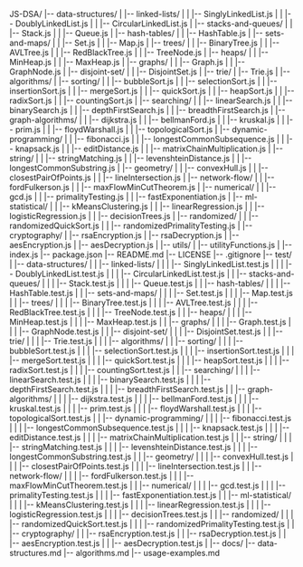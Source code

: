 JS-DSA/
|-- data-structures/
|   |-- linked-lists/
|   |   |-- SinglyLinkedList.js
|   |   |-- DoublyLinkedList.js
|   |   |-- CircularLinkedList.js
|   |-- stacks-and-queues/
|   |   |-- Stack.js
|   |   |-- Queue.js
|   |-- hash-tables/
|   |   |-- HashTable.js
|   |-- sets-and-maps/
|   |   |-- Set.js
|   |   |-- Map.js
|   |-- trees/
|   |   |-- BinaryTree.js
|   |   |-- AVLTree.js
|   |   |-- RedBlackTree.js
|   |   |-- TreeNode.js
|   |-- heaps/
|   |   |-- MinHeap.js
|   |   |-- MaxHeap.js
|   |-- graphs/
|   |   |-- Graph.js
|   |   |-- GraphNode.js
|   |-- disjoint-set/
|   |   |-- DisjointSet.js
|   |-- trie/
|       |-- Trie.js
|
|-- algorithms/
|   |-- sorting/
|   |   |-- bubbleSort.js
|   |   |-- selectionSort.js
|   |   |-- insertionSort.js
|   |   |-- mergeSort.js
|   |   |-- quickSort.js
|   |   |-- heapSort.js
|   |   |-- radixSort.js
|   |   |-- countingSort.js
|   |-- searching/
|   |   |-- linearSearch.js
|   |   |-- binarySearch.js
|   |   |-- depthFirstSearch.js
|   |   |-- breadthFirstSearch.js
|   |-- graph-algorithms/
|   |   |-- dijkstra.js
|   |   |-- bellmanFord.js
|   |   |-- kruskal.js
|   |   |-- prim.js
|   |   |-- floydWarshall.js
|   |   |-- topologicalSort.js
|   |-- dynamic-programming/
|   |   |-- fibonacci.js
|   |   |-- longestCommonSubsequence.js
|   |   |-- knapsack.js
|   |   |-- editDistance.js
|   |   |-- matrixChainMultiplication.js
|   |-- string/
|   |   |-- stringMatching.js
|   |   |-- levenshteinDistance.js
|   |   |-- longestCommonSubstring.js
|   |-- geometry/
|   |   |-- convexHull.js
|   |   |-- closestPairOfPoints.js
|   |   |-- lineIntersection.js
|   |-- network-flow/
|   |   |-- fordFulkerson.js
|   |   |-- maxFlowMinCutTheorem.js
|   |-- numerical/
|   |   |-- gcd.js
|   |   |-- primalityTesting.js
|   |   |-- fastExponentiation.js
|   |-- ml-statistical/
|   |   |-- kMeansClustering.js
|   |   |-- linearRegression.js
|   |   |-- logisticRegression.js
|   |   |-- decisionTrees.js
|   |-- randomized/
|   |   |-- randomizedQuickSort.js
|   |   |-- randomizedPrimalityTesting.js
|   |-- cryptography/
|       |-- rsaEncryption.js
|       |-- rsaDecryption.js
|       |-- aesEncryption.js
|       |-- aesDecryption.js
|
|-- utils/
|   |-- utilityFunctions.js
|
|-- index.js
|-- package.json
|-- README.md
|-- LICENSE
|-- .gitignore
|-- test/
|   |-- data-structures/
|   |   |-- linked-lists/
|   |   |   |-- SinglyLinkedList.test.js
|   |   |   |-- DoublyLinkedList.test.js
|   |   |   |-- CircularLinkedList.test.js
|   |   |-- stacks-and-queues/
|   |   |   |-- Stack.test.js
|   |   |   |-- Queue.test.js
|   |   |-- hash-tables/
|   |   |   |-- HashTable.test.js
|   |   |-- sets-and-maps/
|   |   |   |-- Set.test.js
|   |   |   |-- Map.test.js
|   |   |-- trees/
|   |   |   |-- BinaryTree.test.js
|   |   |   |-- AVLTree.test.js
|   |   |   |-- RedBlackTree.test.js
|   |   |   |-- TreeNode.test.js
|   |   |-- heaps/
|   |   |   |-- MinHeap.test.js
|   |   |   |-- MaxHeap.test.js
|   |   |-- graphs/
|   |   |   |-- Graph.test.js
|   |   |   |-- GraphNode.test.js
|   |   |-- disjoint-set/
|   |   |   |-- DisjointSet.test.js
|   |   |-- trie/
|   |   |   |-- Trie.test.js
|   |
|   |-- algorithms/
|   |   |-- sorting/
|   |   |   |-- bubbleSort.test.js
|   |   |   |-- selectionSort.test.js
|   |   |   |-- insertionSort.test.js
|   |   |   |-- mergeSort.test.js
|   |   |   |-- quickSort.test.js
|   |   |   |-- heapSort.test.js
|   |   |   |-- radixSort.test.js
|   |   |   |-- countingSort.test.js
|   |   |-- searching/
|   |   |   |-- linearSearch.test.js
|   |   |   |-- binarySearch.test.js
|   |   |   |-- depthFirstSearch.test.js
|   |   |   |-- breadthFirstSearch.test.js
|   |   |-- graph-algorithms/
|   |   |   |-- dijkstra.test.js
|   |   |   |-- bellmanFord.test.js
|   |   |   |-- kruskal.test.js
|   |   |   |-- prim.test.js
|   |   |   |-- floydWarshall.test.js
|   |   |   |-- topologicalSort.test.js
|   |   |-- dynamic-programming/
|   |   |   |-- fibonacci.test.js
|   |   |   |-- longestCommonSubsequence.test.js
|   |   |   |-- knapsack.test.js
|   |   |   |-- editDistance.test.js
|   |   |   |-- matrixChainMultiplication.test.js
|   |   |-- string/
|   |   |   |-- stringMatching.test.js
|   |   |   |-- levenshteinDistance.test.js
|   |   |   |-- longestCommonSubstring.test.js
|   |   |-- geometry/
|   |   |   |-- convexHull.test.js
|   |   |   |-- closestPairOfPoints.test.js
|   |   |   |-- lineIntersection.test.js
|   |   |-- network-flow/
|   |   |   |-- fordFulkerson.test.js
|   |   |   |-- maxFlowMinCutTheorem.test.js
|   |   |-- numerical/
|   |   |   |-- gcd.test.js
|   |   |   |-- primalityTesting.test.js
|   |   |   |-- fastExponentiation.test.js
|   |   |-- ml-statistical/
|   |   |   |-- kMeansClustering.test.js
|   |   |   |-- linearRegression.test.js
|   |   |   |-- logisticRegression.test.js
|   |   |   |-- decisionTrees.test.js
|   |   |-- randomized/
|   |   |   |-- randomizedQuickSort.test.js
|   |   |   |-- randomizedPrimalityTesting.test.js
|   |   |-- cryptography/
|   |       |-- rsaEncryption.test.js
|   |       |-- rsaDecryption.test.js
|   |       |-- aesEncryption.test.js
|   |       |-- aesDecryption.test.js
|
|-- docs/
    |-- data-structures.md
    |-- algorithms.md
    |-- usage-examples.md